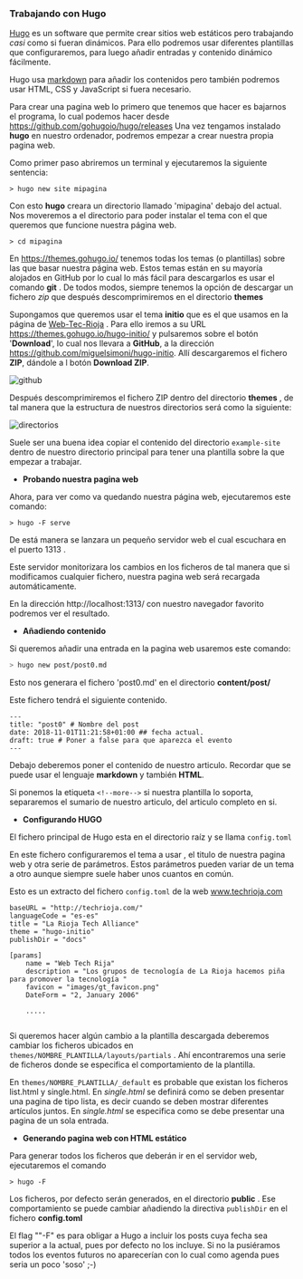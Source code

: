 ### Trabajando con Hugo

[Hugo](https://gohugo.io/) es un software que permite crear sitios web  estáticos pero trabajando _casi_  como si fueran dinámicos.
 Para ello podremos usar diferentes plantillas que configuraremos, para luego añadir entradas y contenido dinámico fácilmente. 

 Hugo usa [markdown](https://es.wikipedia.org/wiki/Markdown) para añadir los contenidos pero también podremos usar HTML, CSS y JavaScript si fuera necesario.

 Para crear una pagina web lo primero que tenemos que hacer es bajarnos el programa, lo cual podemos hacer desde https://github.com/gohugoio/hugo/releases
 Una vez tengamos instalado **hugo** en nuestro ordenador, podremos empezar a crear nuestra propia pagina web.

Como primer paso abriremos un terminal y ejecutaremos la siguiente sentencia:

 ```
 > hugo new site mipagina
 ```

 Con esto **hugo** creara un directorio llamado 'mipagina' debajo del actual.  Nos moveremos a el directorio para poder instalar el tema con el que queremos que funcione nuestra página web.

```
> cd mipagina
```

En  https://themes.gohugo.io/ tenemos todas los temas (o plantillas) sobre las que basar nuestra página web. Estos temas están en su mayoría alojados en GitHub por lo cual lo más fácil para descargarlos es usar el comando **git** . De todos modos,  siempre tenemos la opción de descargar un fichero *zip* que después descomprimiremos en el directorio **themes**

Supongamos que queremos usar el tema **initio** que es el que usamos en la página  de [Web-Tec-Rioja](http://tecrioja.org/) . Para ello iremos a su URL https://themes.gohugo.io/hugo-initio/ y pulsaremos sobre el botón '**Download**', lo cual nos llevara a **GitHub**, a la dirección https://github.com/miguelsimoni/hugo-initio. Allí descargaremos el fichero **ZIP**, dándole a l botón **Download ZIP**.

![github](./github.PNG)



Después descomprimiremos el fichero ZIP dentro del directorio **themes** , de tal manera que la estructura de nuestros directorios será como la siguiente:

![directorios](./directorios.PNG)

Suele ser una buena idea copiar el  contenido del directorio `example-site` dentro de nuestro directorio principal para tener una plantilla sobre la que empezar a trabajar.

* **Probando nuestra pagina web**

Ahora, para ver como va quedando nuestra página web, ejecutaremos este comando:

```
> hugo -F serve
```

De está manera se lanzara un pequeño servidor web el cual escuchara en el puerto 1313 .

Este servidor monitorizara los cambios en los ficheros de tal manera que si modificamos cualquier fichero, nuestra pagina web será recargada automáticamente.

En la dirección http://localhost:1313/ con nuestro navegador favorito podremos ver el resultado.

* **Añadiendo contenido**

Si queremos añadir una entrada en la pagina web usaremos este comando:

```bash
> hugo new post/post0.md
```

Esto nos generara el fichero 'post0.md' en el directorio **content/post/**

Este fichero tendrá el siguiente contenido.

```
---
title: "post0" # Nombre del post
date: 2018-11-01T11:21:58+01:00 ## fecha actual.
draft: true # Poner a false para que aparezca el evento
---

```

Debajo deberemos poner el contenido de nuestro articulo. Recordar que se puede usar el lenguaje **markdown** y también **HTML**.

Si ponemos la etiqueta `<!--more-->`  si nuestra plantilla lo soporta, separaremos el sumario de nuestro articulo, del articulo completo en si.



* **Configurando HUGO**

El fichero principal de Hugo esta en el directorio raíz y se llama `config.toml`

En este fichero configuraremos  el tema a usar , el titulo de nuestra pagina web y otra serie de parámetros.  Estos parámetros pueden variar de un tema a otro aunque siempre suele haber unos cuantos en común.

Esto es un extracto del fichero `config.toml` de la web www.techrioja.com

```
baseURL = "http://techrioja.com/"
languageCode = "es-es"
title = "La Rioja Tech Alliance"
theme = "hugo-initio"
publishDir = "docs"

[params]
    name = "Web Tech Rija"
    description = "Los grupos de tecnología de La Rioja hacemos piña para promover la tecnología "   
    favicon = "images/gt_favicon.png"
    DateForm = "2, January 2006"

    .....
    
```

Si queremos hacer algún cambio a la plantilla descargada deberemos cambiar los ficheros ubicados en `themes/NOMBRE_PLANTILLA/layouts/partials` . Ahí encontraremos una serie de ficheros donde se especifica el comportamiento de la plantilla.

En `themes/NOMBRE_PLANTILLA/_default` es probable que existan los ficheros list.html y single.html. En *single.html*  se definirá como se deben presentar una pagina de tipo lista, es decir cuando se deben mostrar diferentes artículos juntos. En _single.html_  se especifica como se debe presentar una pagina de un sola entrada.

* **Generando pagina web con HTML estático**

Para generar todos los ficheros que deberán ir en el servidor web, ejecutaremos el comando  

```
> hugo -F
```

Los ficheros, por defecto serán generados, en el directorio **public** . Ese comportamiento se puede cambiar añadiendo la directiva `publishDir`  en el fichero **config.toml**

El flag ""-F" es para obligar a Hugo a incluir los posts cuya fecha sea superior a la actual, pues por defecto no los incluye. Si no la pusiéramos todos los eventos futuros no aparecerían con lo cual como agenda pues seria un poco 'soso'  ;-) 





